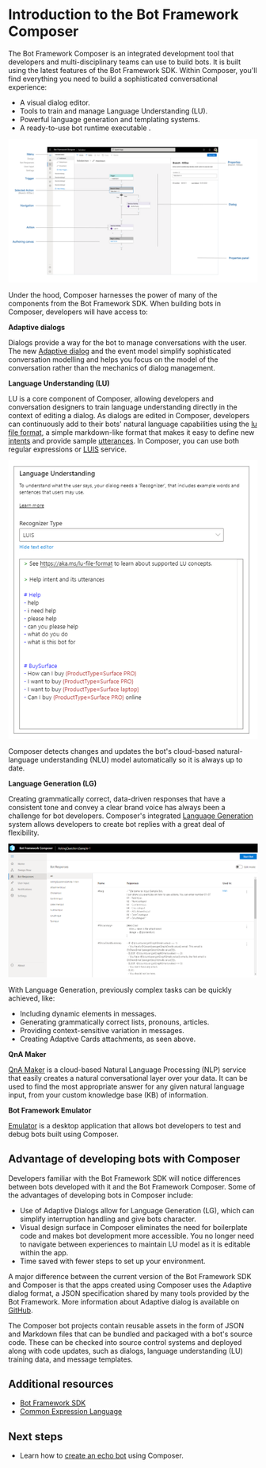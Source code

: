 # Introduction to the Bot Framework Composer

The Bot Framework Composer is an integrated development tool that developers and multi-disciplinary teams can use to build bots. It is built using the latest features of the Bot Framework SDK. Within Composer, you'll find everything you need to build a sophisticated conversational experience:

* A visual dialog editor.
* Tools to train and manage Language Understanding (LU).
* Powerful language generation and templating systems.
* A ready-to-use bot runtime executable .

![BF Composer](./media/introduction/composer-overview.png)

Under the hood, Composer harnesses the power of many of the components from the Bot Framework SDK. When building bots in Composer, developers will have access to:

**Adaptive dialogs**

Dialogs provide a way for the bot to manage conversations with the user. The new [Adaptive dialog](https://github.com/microsoft/BotBuilder-Samples/tree/master/experimental/adaptive-dialog) and the event model simplify sophisticated conversation modelling and helps you focus on the model of the conversation rather than the mechanics of dialog management.

**Language Understanding (LU)**

LU is a core component of Composer, allowing developers and conversation designers to train language understanding directly in the context of editing a dialog. As dialogs are edited in Composer, developers can continuously add to their bots' natural language capabilities using the [lu file format](https://aka.ms/lu-file-format), a simple markdown-like format that makes it easy to define new [intents](concept-language-understanding.md#intents) and provide sample [utterances](concept-language-understanding.md#utterances). In Composer, you can use both regular expressions or [LUIS](https://docs.microsoft.com/azure/cognitive-services/luis/what-is-luis) service.

  ![BF Composer NLU](./media/introduction/intro-nlu.png)

Composer detects changes and updates the bot's cloud-based natural-language understanding (NLU) model automatically so it is always up to date.

**Language Generation (LG)**

Creating grammatically correct, data-driven responses that have a consistent tone and convey a clear brand voice has always been a challenge for bot developers. Composer's integrated [Language Generation](https://github.com/microsoft/BotBuilder-Samples/tree/master/experimental/language-generation) system allows developers to create bot replies with a great deal of flexibility.

  ![BF Composer LG](./media/introduction/Bot-Responses.png)

With Language Generation, previously complex tasks can be quickly achieved, like:
* Including dynamic elements in messages.
* Generating grammatically correct lists, pronouns, articles.
* Providing context-sensitive variation in messages.
* Creating Adaptive Cards attachments, as seen above.

**QnA Maker**

[QnA Maker](https://docs.microsoft.com/azure/cognitive-services/qnamaker/overview/overview) is a cloud-based Natural Language Processing (NLP) service that easily creates a natural conversational layer over your data. It can be used to find the most appropriate answer for any given natural language input, from your custom knowledge base (KB) of information.

**Bot Framework Emulator**

[Emulator](https://github.com/Microsoft/BotFramework-Emulator/blob/master/README.md) is a desktop application that allows bot developers to test and debug bots built using Composer.


## Advantage of developing bots with Composer
Developers familiar with the Bot Framework SDK will notice differences between bots developed with it and the Bot Framework Composer. Some of the advantages of developing bots in Composer include:
- Use of Adaptive Dialogs allow for Language Generation (LG), which can simplify interruption handling and give bots character.
- Visual design surface in Composer eliminates the need for boilerplate code and makes bot development more accessible. You no longer need to navigate between experiences to maintain LU model as it is editable within the app.
- Time saved with fewer steps to set up your environment.

A major difference between the current version of the Bot Framework SDK and Composer is that the apps created using Composer uses the Adaptive dialog format, a JSON specification shared by many tools provided by the Bot Framework. More information about Adaptive dialog is available on [GitHub](https://github.com/microsoft/BotBuilder-Samples/tree/master/experimental/adaptive-dialog).

<!--Composer assets such as Dialogs, Language Understanding (LU) training data, and message templates can be managed like any other developer asset. They are files that can be committed to source control and deployed with code updates.-->

The Composer bot projects contain reusable assets in the form of JSON and Markdown files that can be bundled and packaged with a bot's source code. These can be checked into source control systems and deployed along with code updates, such as dialogs, language understanding (LU) training data, and message templates.

## Additional resources
- [Bot Framework SDK](https://github.com/microsoft/botframework-sdk/blob/master/README.md)
- [Common Expression Language](https://github.com/microsoft/BotBuilder-Samples/tree/master/experimental/common-expression-language)

## Next steps

* Learn how to [create an echo bot](./quickstart-create-bot.md) using Composer.
